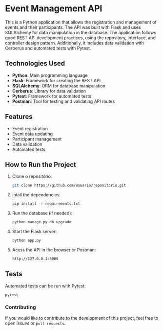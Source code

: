 # Event Management API

This is a Python application that allows the registration and management of events and their participants. The API was built with Flask and uses SQLAlchemy for data manipulation in the database. The application follows good REST API development practices, using the repository, interface, and controller design pattern. Additionally, it includes data validation with Cerberus and automated tests with Pytest.

## Technologies Used

- **Python**: Main programming language
- **Flask**: Framework for creating the REST API
- **SQLAlchemy**: ORM for database manipulation
- **Cerberus**: Library for data validation
- **Pytest**: Framework for automated tests
- **Postman**: Tool for testing and validating API routes

## Features

- Event registration
- Event data updating
- Participant management
- Data validation
- Automated tests

## How to Run the Project

1. Clone o repositório:
   ```bash
   git clone https://github.com/usuario/repositorio.git
2. intall the dependencies:
   ```bash
   pip install -r requirements.txt
3. Run the database (if needed):
   ```bash
   python manage.py db upgrade
4. Start the Flask server:
   ```bash
   python app.py
5. Acess the API in the browser or Postman:
   ```bash
   http://127.0.0.1:5000

## Tests
Automated tests can be run with Pytest:
```bash
pytest
```

### Contributing
If you would like to contribute to the development of this project, feel free to open *issues* or `pull requests`.
